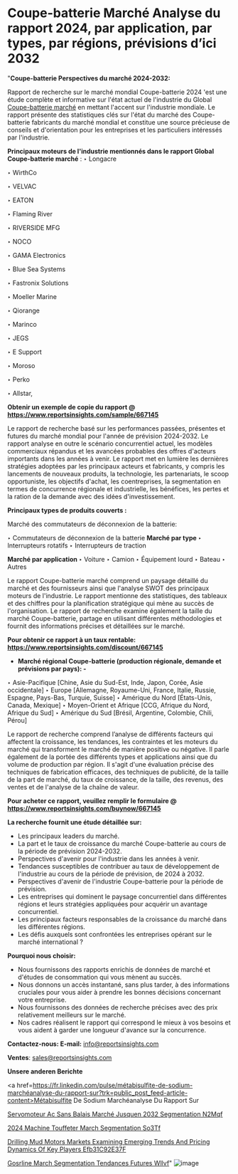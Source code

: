 # Coupe-batterie Marché Analyse du rapport 2024, par application, par types, par régions, prévisions d’ici 2032

"<strong>Coupe-batterie Perspectives du marché 2024-2032:</strong>

Rapport de recherche sur le marché mondial Coupe-batterie 2024 'est une étude complète et informative sur l'état actuel de l'industrie du Global <a href=https://www.reportsinsights.com/sample/667145>Coupe-batterie marché</a> en mettant l'accent sur l'industrie mondiale. Le rapport présente des statistiques clés sur l'état du marché des Coupe-batterie fabricants du marché mondial et constitue une source précieuse de conseils et d'orientation pour les entreprises et les particuliers intéressés par l'industrie.

<strong>Principaux moteurs de l'industrie mentionnés dans le rapport Global Coupe-batterie marché</strong> :
‣ Longacre

‣ WirthCo

‣ VELVAC

‣ EATON

‣ Flaming River

‣ RIVERSIDE MFG

‣ NOCO

‣ GAMA Electronics

‣ Blue Sea Systems

‣ Fastronix Solutions

‣ Moeller Marine

‣ Qiorange

‣ Marinco

‣ JEGS

‣ E Support

‣ Moroso

‣ Perko

‣ Allstar,

<strong>Obtenir un exemple de copie du rapport @ <a href=https://www.reportsinsights.com/sample/667145>https://www.reportsinsights.com/sample/667145</a></strong>

Le rapport de recherche basé sur les performances passées, présentes et futures du marché mondial pour l'année de prévision 2024-2032. Le rapport analyse en outre le scénario concurrentiel actuel, les modèles commerciaux répandus et les avancées probables des offres d'acteurs importants dans les années à venir. Le rapport met en lumière les dernières stratégies adoptées par les principaux acteurs et fabricants, y compris les lancements de nouveaux produits, la technologie, les partenariats, le scoop opportuniste, les objectifs d'achat, les coentreprises, la segmentation en termes de concurrence régionale et industrielle, les bénéfices, les pertes et la ration de la demande avec des idées d'investissement.

<strong>Principaux types de produits couverts :</strong>

Marché des commutateurs de déconnexion de la batterie:

‣  Commutateurs de déconnexion de la batterie <strong> Marché <strong> par type </strong> </strong>
‣ Interrupteurs rotatifs
‣ Interrupteurs de traction

<strong>Marché par application </strong>
‣ Voiture
‣ Camion
‣ Équipement lourd
‣ Bateau
‣ Autres

Le rapport Coupe-batterie marché comprend un paysage détaillé du marché et des fournisseurs ainsi que l'analyse SWOT des principaux moteurs de l'industrie. Le rapport mentionne des statistiques, des tableaux et des chiffres pour la planification stratégique qui mène au succès de l'organisation. Le rapport de recherche examine également la taille du marché Coupe-batterie, partage en utilisant différentes méthodologies et fournit des informations précises et détaillées sur le marché.

<strong>Pour obtenir ce rapport à un taux rentable: <a href=https://www.reportsinsights.com/discount/667145>https://www.reportsinsights.com/discount/667145</a></strong>
<ul>
  <li><strong>Marché régional Coupe-batterie (production régionale, demande et prévisions par pays): -</strong></li>
</ul>
‣ Asie-Pacifique [Chine, Asie du Sud-Est, Inde, Japon, Corée, Asie occidentale]
‣ Europe [Allemagne, Royaume-Uni, France, Italie, Russie, Espagne, Pays-Bas, Turquie, Suisse]
‣ Amérique du Nord [États-Unis, Canada, Mexique]
‣ Moyen-Orient et Afrique [CCG, Afrique du Nord, Afrique du Sud]
‣ Amérique du Sud [Brésil, Argentine, Colombie, Chili, Pérou]

Le rapport de recherche comprend l’analyse de différents facteurs qui affectent la croissance, les tendances, les contraintes et les moteurs du marché qui transforment le marché de manière positive ou négative. Il parle également de la portée des différents types et applications ainsi que du volume de production par région. Il s'agit d'une évaluation précise des techniques de fabrication efficaces, des techniques de publicité, de la taille de la part de marché, du taux de croissance, de la taille, des revenus, des ventes et de l'analyse de la chaîne de valeur.

<strong>Pour acheter ce rapport, veuillez remplir le formulaire @   <a href=https://www.reportsinsights.com/buynow/667145>https://www.reportsinsights.com/buynow/667145</a></strong>

<strong>La recherche fournit une étude détaillée sur:</strong>
<ul>
  <li>Les principaux leaders du marché.</li>
  <li>La part et le taux de croissance du marché Coupe-batterie au cours de la période de prévision 2024-2032.</li>
  <li>Perspectives d'avenir pour l'industrie dans les années à venir.</li>
  <li>Tendances susceptibles de contribuer au taux de développement de l'industrie au cours de la période de prévision, de 2024 à 2032.</li>
  <li>Perspectives d'avenir de l'industrie Coupe-batterie pour la période de prévision.</li>
  <li>Les entreprises qui dominent le paysage concurrentiel dans différentes régions et leurs stratégies appliquées pour acquérir un avantage concurrentiel.</li>
  <li>Les principaux facteurs responsables de la croissance du marché dans les différentes régions.</li>
  <li>Les défis auxquels sont confrontées les entreprises opérant sur le marché international ?</li>
</ul>
<strong>Pourquoi nous choisir:</strong>
<ul>
  <li>Nous fournissons des rapports enrichis de données de marché et d'études de consommation qui vous mènent au succès.</li>
  <li>Nous donnons un accès instantané, sans plus tarder, à des informations cruciales pour vous aider à prendre les bonnes décisions concernant votre entreprise.</li>
  <li>Nous fournissons des données de recherche précises avec des prix relativement meilleurs sur le marché.</li>
  <li>Nos cadres réalisent le rapport qui correspond le mieux à vos besoins et vous aident à garder une longueur d'avance sur la concurrence.</li>
</ul>
<strong>Contactez-nous:
</strong><strong>E-mail:</strong> <a href=mailto:info@reportsinsights.com>info@reportsinsights.com</a>

<strong>Ventes</strong>: <a href=mailto:sales@reportsinsights.com>sales@reportsinsights.com</a>

<strong>Unsere anderen Berichte</strong>

<a href=https://fr.linkedin.com/pulse/métabisulfite-de-sodium-marchéanalyse-du-rapport-sur?trk=public_post_feed-article-content>Métabisulfite De Sodium Marchéanalyse Du Rapport Sur</a>

<a href=https://fr.linkedin.com/pulse/servomoteur-ac-sans-balais-marché-jusquen-2032-segmentation-n2mqf/>Servomoteur Ac Sans Balais Marché Jusquen 2032 Segmentation N2Mqf</a>

<a href=https://www.linkedin.com/pulse/2024-machine-%C3%A0-touffeter-march%C3%A9-segmentation-so3tf/>2024 Machine  Touffeter March Segmentation So3Tf</a>

<a href=https://medium.com/@jadhaosuchit578/drilling-mud-motors-markets-examining-emerging-trends-and-pricing-dynamics-of-key-players-efb31c92e37f>Drilling Mud Motors Markets Examining Emerging Trends And Pricing Dynamics Of Key Players Efb31C92E37F</a>

<a href=https://www.linkedin.com/pulse/gos%C3%A9r%C3%A9line-march%C3%A9-segmentation-tendances-futures-wllvf/>Gosrline March Segmentation Tendances Futures Wllvf</a>"
![image](https://github.com/daminid12/RImarketgrowth/assets/158430485/507f16ab-0e6c-40b7-86ff-643a1bae124c)
